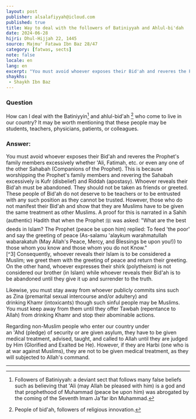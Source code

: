 ```yaml
---
layout: post
publisher: alsalafiyyah@icloud.com
published: true
title: Way to deal with the followers of Batiniyyah and Ahlul-bi'dah
date: 2024-06-28
hijri: Dhul-Hijjah 22, 1445
source: Majmu' Fatawa Ibn Baz 28/47
category: [fatwas, sects]
note: false
locale: en
lang: en
excerpt: "You must avoid whoever exposes their Bid'ah and reveres the Prophet's family members excessively whether 'Ali, Fatimah, etc. or even any one of the other Sahabah. This is because worshipping the Prophet's family members and revering the Sahabah excessively is disbelief and apostasy."
shaykhs: 
 - Shaykh Ibn Baz
---
```


### Question
How can I deal with the Batiniyyin[^1] and ahlul-bid'ah [^2] who come to live in our country? It may be worth mentioning that these people may be students, teachers, physicians, patients, or colleagues.

### Answer:
You must avoid whoever exposes their Bid'ah and reveres the Prophet's family members excessively whether 'Ali, Fatimah, etc. or even any one of the other Sahabah (Companions of the Prophet). This is because worshipping the Prophet's family members and revering the Sahabah excessively is Kufr (disbelief) and Riddah (apostasy). Whoever reveals their Bid'ah must be abandoned. They should not be taken as friends or greeted. These people of Bid'ah do not deserve to be teachers or to be entrusted with any such position as they cannot be trusted. However, those who do not manifest their Bid'ah and show that they are Muslims have to be given the same treatment as other Muslims. A proof for this is narrated in a Sahih (authentic) Hadith that when the Prophet ﷺ was asked: "What are the best deeds in Islam? The Prophet (peace be upon him) replied: To feed 'the poor' and say the greeting of peace (As-salamu 'alaykum warahmatullah wabarakatuh (May Allah's Peace, Mercy, and Blessings be upon you!)) to those whom you know and those whom you do not Know." [^3] Consequently, whoever reveals their Islam is to be considered a Muslim; we greet them with the greeting of peace and return their greeting. On the other hand, whoever expresses their shirk (polytheism) is not considered our brother (in Islam) while whoever reveals their Bid'ah is to be abandoned until they give it up and surrender to the truth.

Likewise, you must stay away from whoever publicly commits sins such as Zina (premarital sexual intercourse and/or adultery) and drinking Khamr (intoxicants) though such sinful people may be Muslims. You must keep away from them until they offer Tawbah (repentance to Allah) from drinking Khamr and stop their abominable actions.

Regarding non-Muslim people who enter our country under an 'Ahd (pledge) of security or are given asylum, they have to be given medical treatment, advised, taught, and called to Allah until they are judged by Him (Glorified and Exalted be He). However, if they are Harbi (one who is at war against Muslims), they are not to be given medical treatment, as they will subjected to Allah's command.

---
[^1]: Followers of Batiniyyah: a deviant sect that follows many false beliefs such as believing that 'Ali (may Allah be pleased with him) is a god and that prophethood of Muhammad (peace be upon him) was abrogated by the coming of the Seventh Imam Ja'far ibn Muhammad. 
[^2]: People of bid'ah, followers of religious innovation.
